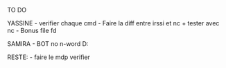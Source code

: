 TO DO

YASSINE
    - verifier chaque cmd
    - Faire la diff entre irssi et nc + tester avec nc
    - Bonus file fd

SAMIRA
    -   BOT
            no n-word D:

RESTE:
    - faire le mdp verifier




